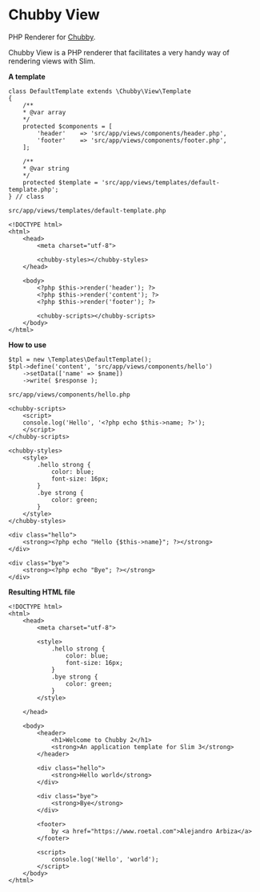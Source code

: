 # Chubby View
PHP Renderer for [Chubby](https://github.com/a3gz/chubby).

Chubby View is a PHP renderer that facilitates a very handy way of rendering views with Slim. 

**A template**

    class DefaultTemplate extends \Chubby\View\Template 
    {
        /**
        * @var array
        */
        protected $components = [
            'header'    => 'src/app/views/components/header.php',
            'footer'    => 'src/app/views/components/footer.php',
        ];

        /**
        * @var string 
        */
        protected $template = 'src/app/views/templates/default-template.php';
    } // class

`src/app/views/templates/default-template.php`

    <!DOCTYPE html>
    <html>
        <head>
            <meta charset="utf-8">

            <chubby-styles></chubby-styles>
        </head>
        
        <body>
            <?php $this->render('header'); ?>
            <?php $this->render('content'); ?>
            <?php $this->render('footer'); ?>

            <chubby-scripts></chubby-scripts>
        </body>
    </html>

**How to use** 

    $tpl = new \Templates\DefaultTemplate();
    $tpl->define('content', 'src/app/views/components/hello')
        ->setData(['name' => $name])
        ->write( $response );

`src/app/views/components/hello.php`

    <chubby-scripts>
        <script>
        console.log('Hello', '<?php echo $this->name; ?>');
        </script>
    </chubby-scripts>

    <chubby-styles>
        <style>
            .hello strong {
                color: blue; 
                font-size: 16px;
            }
            .bye strong {
                color: green;
            }
        </style>
    </chubby-styles>

    <div class="hello">
        <strong><?php echo "Hello {$this->name}"; ?></strong>
    </div>

    <div class="bye">
        <strong><?php echo "Bye"; ?></strong>
    </div>

**Resulting HTML file**

    <!DOCTYPE html>
    <html>
        <head>
            <meta charset="utf-8">

            <style>
                .hello strong {
                    color: blue; 
                    font-size: 16px;
                }
                .bye strong {
                    color: green;
                }
            </style>

        </head>
        
        <body>
            <header>
                <h1>Welcome to Chubby 2</h1>
                <strong>An application template for Slim 3</strong>
            </header>        

            <div class="hello">
                <strong>Hello world</strong>
            </div>

            <div class="bye">
                <strong>Bye</strong>
            </div>

            <footer>
                by <a href="https://www.roetal.com">Alejandro Arbiza</a>
            </footer>
            
            <script>
                console.log('Hello', 'world');
            </script>
        </body>
    </html>
